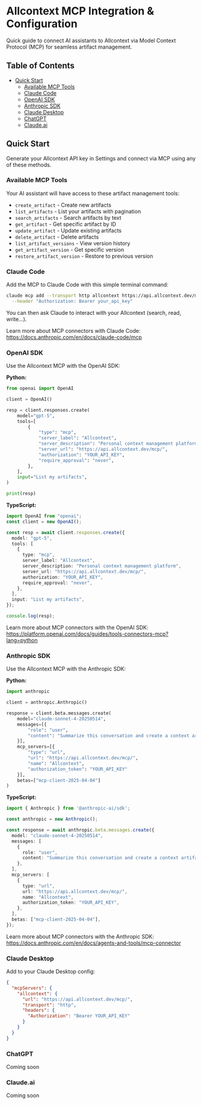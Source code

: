 # Allcontext MCP Integration & Configuration

Quick guide to connect AI assistants to Allcontext via Model Context Protocol (MCP) for seamless artifact management.

## Table of Contents

- [Quick Start](#quick-start)
  - [Available MCP Tools](#available-mcp-tools)
  - [Claude Code](#claude-code)
  - [OpenAI SDK](#openai-sdk)
  - [Anthropic SDK](#anthropic-sdk)
  - [Claude Desktop](#claude-desktop)
  - [ChatGPT](#chatgpt)
  - [Claude.ai](#claudeai)

## Quick Start

Generate your Allcontext API key in Settings and connect via MCP using any of these methods.

### Available MCP Tools

Your AI assistant will have access to these artifact management tools:
- `create_artifact` - Create new artifacts
- `list_artifacts` - List your artifacts with pagination
- `search_artifacts` - Search artifacts by text
- `get_artifact` - Get specific artifact by ID
- `update_artifact` - Update existing artifacts
- `delete_artifact` - Delete artifacts
- `list_artifact_versions` - View version history
- `get_artifact_version` - Get specific version
- `restore_artifact_version` - Restore to previous version

### Claude Code

Add the MCP to Claude Code with this simple terminal command:
```zsh
claude mcp add --transport http allcontext https://api.allcontext.dev/mcp/ \
  --header "Authorization: Bearer your_api_key"
```

You can then ask Claude to interact with your Allcontext (search, read, write...).

Learn more about MCP connectors with Claude Code: https://docs.anthropic.com/en/docs/claude-code/mcp

### OpenAI SDK

Use the Allcontext MCP with the OpenAI SDK:

**Python:**
```python
from openai import OpenAI

client = OpenAI()

resp = client.responses.create(
    model="gpt-5",
    tools=[
        {
            "type": "mcp",
            "server_label": "Allcontext",
            "server_description": "Personal context management platform",
            "server_url": "https://api.allcontext.dev/mcp/",
            "authorization": "YOUR_API_KEY",
            "require_approval": "never",
        },
    ],
    input="List my artifacts",
)

print(resp)
```

**TypeScript:**
```typescript
import OpenAI from "openai";
const client = new OpenAI();

const resp = await client.responses.create({
  model: "gpt-5",
  tools: [
    {
      type: "mcp",
      server_label: "Allcontext",
      server_description: "Personal context management platform",
      server_url: "https://api.allcontext.dev/mcp/",
      authorization: "YOUR_API_KEY",
      require_approval: "never",
    },
  ],
  input: "List my artifacts",
});

console.log(resp);
```

Learn more about MCP connectors with the OpenAI SDK: https://platform.openai.com/docs/guides/tools-connectors-mcp?lang=python

### Anthropic SDK

Use the Allcontext MCP with the Anthropic SDK:

**Python:**
```python
import anthropic

client = anthropic.Anthropic()

response = client.beta.messages.create(
    model="claude-sonnet-4-20250514",
    messages=[{
        "role": "user",
        "content": "Summarize this conversation and create a context artifact"
    }],
    mcp_servers=[{
        "type": "url",
        "url": "https://api.allcontext.dev/mcp/",
        "name": "Allcontext",
        "authorization_token": "YOUR_API_KEY"
    }],
    betas=["mcp-client-2025-04-04"]
)
```

**TypeScript:**
```typescript
import { Anthropic } from '@anthropic-ai/sdk';

const anthropic = new Anthropic();

const response = await anthropic.beta.messages.create({
  model: "claude-sonnet-4-20250514",
  messages: [
    {
      role: "user",
      content: "Summarize this conversation and create a context artifact",
    },
  ],
  mcp_servers: [
    {
      type: "url",
      url: "https://api.allcontext.dev/mcp/",
      name: "Allcontext",
      authorization_token: "YOUR_API_KEY",
    },
  ],
  betas: ["mcp-client-2025-04-04"],
});
```

Learn more about MCP connectors with the Anthropic SDK: https://docs.anthropic.com/en/docs/agents-and-tools/mcp-connector

### Claude Desktop

Add to your Claude Desktop config:
```json
{
  "mcpServers": {
    "allcontext": {
      "url": "https://api.allcontext.dev/mcp/",
      "transport": "http",
      "headers": {
        "Authorization": "Bearer YOUR_API_KEY"
      }
    }
  }
}
```

### ChatGPT

Coming soon

### Claude.ai

Coming soon
